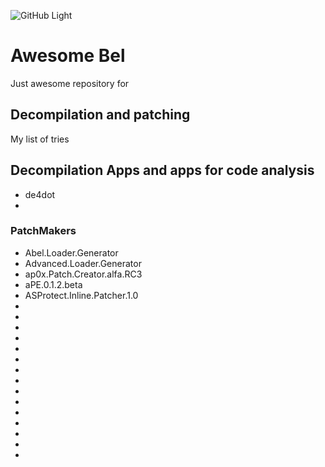 ![GitHub Light](https://github.com/github-light.png#gh-dark-mode-only)

# Awesome Bel
Just awesome repository for <Alert>

## Decompilation and patching
My list of tries
  
## Decompilation Apps and apps for code analysis
* de4dot
* 
### PatchMakers
  * Abel.Loader.Generator
  * Advanced.Loader.Generator
  * ap0x.Patch.Creator.alfa.RC3
  * aPE.0.1.2.beta
  * ASProtect.Inline.Patcher.1.0
  * 
  * 
  * 
  * 
  * 
  * 
  * 
  * 
  * 
  * 
  * 
  * 
  * 
  * 
  * 
